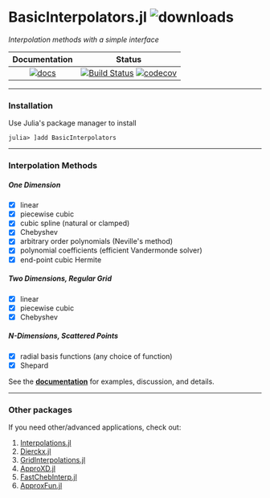# BasicInterpolators.jl ![downloads](https://shields.io/endpoint?url=https://pkgs.genieframework.com/api/v1/badge/BasicInterpolators)

*Interpolation methods with a simple interface*

| Documentation | Status |
| :-----------: | :----: |
| [![docs](https://img.shields.io/badge/docs-latest-blue.svg)](https://markmbaum.github.io/BasicInterpolators.jl/dev)  | [![Build Status](https://github.com/markmbaum/BasicInterpolators.jl/workflows/CI/badge.svg)](https://github.com/markmbaum/BasicInterpolators.jl/actions) [![codecov](https://codecov.io/gh/markmbaum/BasicInterpolators.jl/branch/main/graph/badge.svg?token=yRg33tFcL3)](https://codecov.io/gh/markmbaum/BasicInterpolators.jl)  |

-----

### Installation

Use Julia's package manager to install
```
julia> ]add BasicInterpolators
```

-----

### Interpolation Methods

##### One Dimension

- [x] linear
- [x] piecewise cubic
- [x] cubic spline (natural or clamped)
- [x] Chebyshev
- [x] arbitrary order polynomials (Neville's method)
- [x] polynomial coefficients (efficient Vandermonde solver)
- [x] end-point cubic Hermite

##### Two Dimensions, Regular Grid

- [x] linear
- [x] piecewise cubic
- [x] Chebyshev

##### N-Dimensions, Scattered Points

- [x] radial basis functions (any choice of function)
- [x] Shepard

See the [**documentation**](https://markmbaum.github.io/BasicInterpolators.jl/dev/) for examples, discussion, and details.

-----

### Other packages

If you need other/advanced applications, check out:
1. [Interpolations.jl](https://github.com/JuliaMath/Interpolations.jl)
2. [Dierckx.jl](https://github.com/kbarbary/Dierckx.jl)
3. [GridInterpolations.jl](https://github.com/sisl/GridInterpolations.jl)
4. [ApproXD.jl](https://github.com/floswald/ApproXD.jl)
5. [FastChebInterp.jl](https://github.com/stevengj/FastChebInterp.jl)
6. [ApproxFun.jl](https://github.com/JuliaApproximation/ApproxFun.jl)
